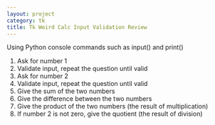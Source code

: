 ```yaml
---
layout: project
category: tk
title: Tk Weird Calc Input Validation Review
---
```


Using Python console commands such as input() and print()

1. Ask for number 1
2. Validate input, repeat the question until valid
3. Ask for number 2
4. Validate input, repeat the question until valid
5. Give the sum of the two numbers
6. Give the difference between the two numbers
7. Give the product of the two numbers (the result of multiplication)
8. If number 2 is not zero, give the quotient (the result of division)
